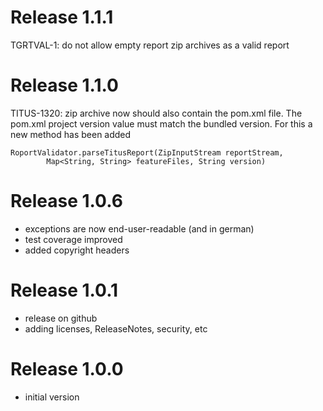 # Release 1.1.1

TGRTVAL-1: do not allow empty report zip archives as a valid report

# Release 1.1.0

TITUS-1320: zip archive now should also contain the pom.xml file.
The pom.xml project version value must match the bundled version.
For this a new method has been added 

``` [java]
RoportValidator.parseTitusReport(ZipInputStream reportStream, 
        Map<String, String> featureFiles, String version)
```

# Release 1.0.6

- exceptions are now end-user-readable (and in german)
- test coverage improved
- added copyright headers

# Release 1.0.1

- release on github
- adding licenses, ReleaseNotes, security, etc

# Release 1.0.0

- initial version
